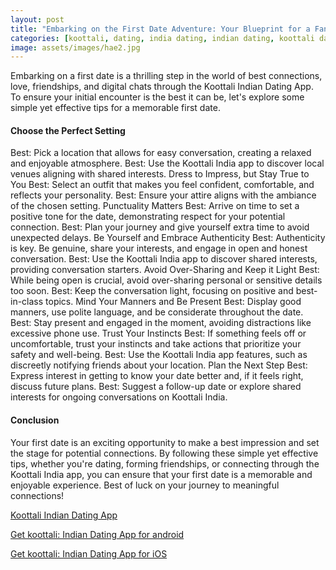 ```yaml
---
layout: post
title: "Embarking on the First Date Adventure: Your Blueprint for a Fantastic Experience with Koottali India"
categories: [koottali, dating, india dating, indian dating, koottali dating app]
image: assets/images/hae2.jpg
---
```



Embarking on a first date is a thrilling step in the world of best connections, love, friendships, and digital chats through the Koottali Indian Dating App. To ensure your initial encounter is the best it can be, let's explore some simple yet effective tips for a memorable first date.

#### Choose the Perfect Setting
Best: Pick a location that allows for easy conversation, creating a relaxed and enjoyable atmosphere.
Best: Use the Koottali India app to discover local venues aligning with shared interests.
Dress to Impress, but Stay True to You
Best: Select an outfit that makes you feel confident, comfortable, and reflects your personality.
Best: Ensure your attire aligns with the ambiance of the chosen setting.
Punctuality Matters
Best: Arrive on time to set a positive tone for the date, demonstrating respect for your potential connection.
Best: Plan your journey and give yourself extra time to avoid unexpected delays.
Be Yourself and Embrace Authenticity
Best: Authenticity is key. Be genuine, share your interests, and engage in open and honest conversation.
Best: Use the Koottali India app to discover shared interests, providing conversation starters.
Avoid Over-Sharing and Keep it Light
Best: While being open is crucial, avoid over-sharing personal or sensitive details too soon.
Best: Keep the conversation light, focusing on positive and best-in-class topics.
Mind Your Manners and Be Present
Best: Display good manners, use polite language, and be considerate throughout the date.
Best: Stay present and engaged in the moment, avoiding distractions like excessive phone use.
Trust Your Instincts
Best: If something feels off or uncomfortable, trust your instincts and take actions that prioritize your safety and well-being.
Best: Use the Koottali India app features, such as discreetly notifying friends about your location.
Plan the Next Step
Best: Express interest in getting to know your date better and, if it feels right, discuss future plans.
Best: Suggest a follow-up date or explore shared interests for ongoing conversations on Koottali India.
#### Conclusion
Your first date is an exciting opportunity to make a best impression and set the stage for potential connections. By following these simple yet effective tips, whether you're dating, forming friendships, or connecting through the Koottali India app, you can ensure that your first date is a memorable and enjoyable experience. Best of luck on your journey to meaningful connections!

[Koottali Indian Dating App](https://koottali.com/download)

[Get koottali: Indian Dating App for android](https://play.google.com/store/apps/details?id=com.koottali.app&hl=en_IN&gl=US)

[Get koottali: Indian Dating App for iOS](https://apps.apple.com/us/app/koottali-connect-with-mallus/id6448742453)
